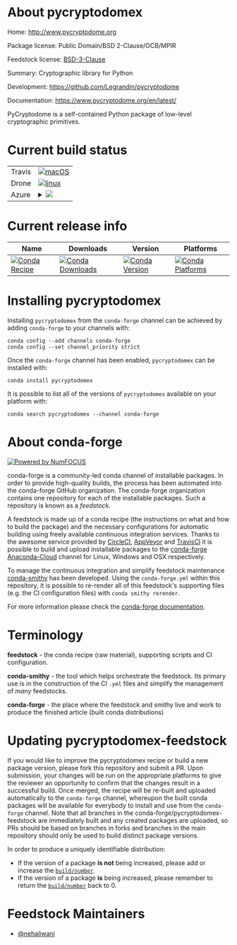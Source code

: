 About pycryptodomex
===================

Home: http://www.pycryptodome.org

Package license: Public Domain/BSD 2-Clause/OCB/MPIR

Feedstock license: [BSD-3-Clause](https://github.com/conda-forge/pycryptodomex-feedstock/blob/master/LICENSE.txt)

Summary: Cryptographic library for Python

Development: https://github.com/Legrandin/pycryptodome

Documentation: https://www.pycryptodome.org/en/latest/

PyCryptodome is a self-contained Python package of low-level cryptographic
primitives.


Current build status
====================


<table><tr>
    <td>Travis</td>
    <td>
      <a href="https://travis-ci.com/conda-forge/pycryptodomex-feedstock">
        <img alt="macOS" src="https://img.shields.io/travis/com/conda-forge/pycryptodomex-feedstock/master.svg?label=macOS">
      </a>
    </td>
  </tr><tr>
    <td>Drone</td>
    <td>
      <a href="https://cloud.drone.io/conda-forge/pycryptodomex-feedstock">
        <img alt="linux" src="https://img.shields.io/drone/build/conda-forge/pycryptodomex-feedstock/master.svg?label=Linux">
      </a>
    </td>
  </tr>
    
  <tr>
    <td>Azure</td>
    <td>
      <details>
        <summary>
          <a href="https://dev.azure.com/conda-forge/feedstock-builds/_build/latest?definitionId=853&branchName=master">
            <img src="https://dev.azure.com/conda-forge/feedstock-builds/_apis/build/status/pycryptodomex-feedstock?branchName=master">
          </a>
        </summary>
        <table>
          <thead><tr><th>Variant</th><th>Status</th></tr></thead>
          <tbody><tr>
              <td>linux_64_python3.10.____cpython</td>
              <td>
                <a href="https://dev.azure.com/conda-forge/feedstock-builds/_build/latest?definitionId=853&branchName=master">
                  <img src="https://dev.azure.com/conda-forge/feedstock-builds/_apis/build/status/pycryptodomex-feedstock?branchName=master&jobName=linux&configuration=linux_64_python3.10.____cpython" alt="variant">
                </a>
              </td>
            </tr><tr>
              <td>linux_64_python3.7.____73_pypy</td>
              <td>
                <a href="https://dev.azure.com/conda-forge/feedstock-builds/_build/latest?definitionId=853&branchName=master">
                  <img src="https://dev.azure.com/conda-forge/feedstock-builds/_apis/build/status/pycryptodomex-feedstock?branchName=master&jobName=linux&configuration=linux_64_python3.7.____73_pypy" alt="variant">
                </a>
              </td>
            </tr><tr>
              <td>linux_64_python3.7.____cpython</td>
              <td>
                <a href="https://dev.azure.com/conda-forge/feedstock-builds/_build/latest?definitionId=853&branchName=master">
                  <img src="https://dev.azure.com/conda-forge/feedstock-builds/_apis/build/status/pycryptodomex-feedstock?branchName=master&jobName=linux&configuration=linux_64_python3.7.____cpython" alt="variant">
                </a>
              </td>
            </tr><tr>
              <td>linux_64_python3.8.____cpython</td>
              <td>
                <a href="https://dev.azure.com/conda-forge/feedstock-builds/_build/latest?definitionId=853&branchName=master">
                  <img src="https://dev.azure.com/conda-forge/feedstock-builds/_apis/build/status/pycryptodomex-feedstock?branchName=master&jobName=linux&configuration=linux_64_python3.8.____cpython" alt="variant">
                </a>
              </td>
            </tr><tr>
              <td>linux_64_python3.9.____cpython</td>
              <td>
                <a href="https://dev.azure.com/conda-forge/feedstock-builds/_build/latest?definitionId=853&branchName=master">
                  <img src="https://dev.azure.com/conda-forge/feedstock-builds/_apis/build/status/pycryptodomex-feedstock?branchName=master&jobName=linux&configuration=linux_64_python3.9.____cpython" alt="variant">
                </a>
              </td>
            </tr><tr>
              <td>linux_aarch64_python3.10.____cpython</td>
              <td>
                <a href="https://dev.azure.com/conda-forge/feedstock-builds/_build/latest?definitionId=853&branchName=master">
                  <img src="https://dev.azure.com/conda-forge/feedstock-builds/_apis/build/status/pycryptodomex-feedstock?branchName=master&jobName=linux&configuration=linux_aarch64_python3.10.____cpython" alt="variant">
                </a>
              </td>
            </tr><tr>
              <td>linux_aarch64_python3.7.____73_pypy</td>
              <td>
                <a href="https://dev.azure.com/conda-forge/feedstock-builds/_build/latest?definitionId=853&branchName=master">
                  <img src="https://dev.azure.com/conda-forge/feedstock-builds/_apis/build/status/pycryptodomex-feedstock?branchName=master&jobName=linux&configuration=linux_aarch64_python3.7.____73_pypy" alt="variant">
                </a>
              </td>
            </tr><tr>
              <td>linux_aarch64_python3.7.____cpython</td>
              <td>
                <a href="https://dev.azure.com/conda-forge/feedstock-builds/_build/latest?definitionId=853&branchName=master">
                  <img src="https://dev.azure.com/conda-forge/feedstock-builds/_apis/build/status/pycryptodomex-feedstock?branchName=master&jobName=linux&configuration=linux_aarch64_python3.7.____cpython" alt="variant">
                </a>
              </td>
            </tr><tr>
              <td>linux_aarch64_python3.8.____cpython</td>
              <td>
                <a href="https://dev.azure.com/conda-forge/feedstock-builds/_build/latest?definitionId=853&branchName=master">
                  <img src="https://dev.azure.com/conda-forge/feedstock-builds/_apis/build/status/pycryptodomex-feedstock?branchName=master&jobName=linux&configuration=linux_aarch64_python3.8.____cpython" alt="variant">
                </a>
              </td>
            </tr><tr>
              <td>linux_aarch64_python3.9.____cpython</td>
              <td>
                <a href="https://dev.azure.com/conda-forge/feedstock-builds/_build/latest?definitionId=853&branchName=master">
                  <img src="https://dev.azure.com/conda-forge/feedstock-builds/_apis/build/status/pycryptodomex-feedstock?branchName=master&jobName=linux&configuration=linux_aarch64_python3.9.____cpython" alt="variant">
                </a>
              </td>
            </tr><tr>
              <td>linux_ppc64le_python3.10.____cpython</td>
              <td>
                <a href="https://dev.azure.com/conda-forge/feedstock-builds/_build/latest?definitionId=853&branchName=master">
                  <img src="https://dev.azure.com/conda-forge/feedstock-builds/_apis/build/status/pycryptodomex-feedstock?branchName=master&jobName=linux&configuration=linux_ppc64le_python3.10.____cpython" alt="variant">
                </a>
              </td>
            </tr><tr>
              <td>linux_ppc64le_python3.7.____73_pypy</td>
              <td>
                <a href="https://dev.azure.com/conda-forge/feedstock-builds/_build/latest?definitionId=853&branchName=master">
                  <img src="https://dev.azure.com/conda-forge/feedstock-builds/_apis/build/status/pycryptodomex-feedstock?branchName=master&jobName=linux&configuration=linux_ppc64le_python3.7.____73_pypy" alt="variant">
                </a>
              </td>
            </tr><tr>
              <td>linux_ppc64le_python3.7.____cpython</td>
              <td>
                <a href="https://dev.azure.com/conda-forge/feedstock-builds/_build/latest?definitionId=853&branchName=master">
                  <img src="https://dev.azure.com/conda-forge/feedstock-builds/_apis/build/status/pycryptodomex-feedstock?branchName=master&jobName=linux&configuration=linux_ppc64le_python3.7.____cpython" alt="variant">
                </a>
              </td>
            </tr><tr>
              <td>linux_ppc64le_python3.8.____cpython</td>
              <td>
                <a href="https://dev.azure.com/conda-forge/feedstock-builds/_build/latest?definitionId=853&branchName=master">
                  <img src="https://dev.azure.com/conda-forge/feedstock-builds/_apis/build/status/pycryptodomex-feedstock?branchName=master&jobName=linux&configuration=linux_ppc64le_python3.8.____cpython" alt="variant">
                </a>
              </td>
            </tr><tr>
              <td>linux_ppc64le_python3.9.____cpython</td>
              <td>
                <a href="https://dev.azure.com/conda-forge/feedstock-builds/_build/latest?definitionId=853&branchName=master">
                  <img src="https://dev.azure.com/conda-forge/feedstock-builds/_apis/build/status/pycryptodomex-feedstock?branchName=master&jobName=linux&configuration=linux_ppc64le_python3.9.____cpython" alt="variant">
                </a>
              </td>
            </tr><tr>
              <td>osx_64_python3.10.____cpython</td>
              <td>
                <a href="https://dev.azure.com/conda-forge/feedstock-builds/_build/latest?definitionId=853&branchName=master">
                  <img src="https://dev.azure.com/conda-forge/feedstock-builds/_apis/build/status/pycryptodomex-feedstock?branchName=master&jobName=osx&configuration=osx_64_python3.10.____cpython" alt="variant">
                </a>
              </td>
            </tr><tr>
              <td>osx_64_python3.7.____73_pypy</td>
              <td>
                <a href="https://dev.azure.com/conda-forge/feedstock-builds/_build/latest?definitionId=853&branchName=master">
                  <img src="https://dev.azure.com/conda-forge/feedstock-builds/_apis/build/status/pycryptodomex-feedstock?branchName=master&jobName=osx&configuration=osx_64_python3.7.____73_pypy" alt="variant">
                </a>
              </td>
            </tr><tr>
              <td>osx_64_python3.7.____cpython</td>
              <td>
                <a href="https://dev.azure.com/conda-forge/feedstock-builds/_build/latest?definitionId=853&branchName=master">
                  <img src="https://dev.azure.com/conda-forge/feedstock-builds/_apis/build/status/pycryptodomex-feedstock?branchName=master&jobName=osx&configuration=osx_64_python3.7.____cpython" alt="variant">
                </a>
              </td>
            </tr><tr>
              <td>osx_64_python3.8.____cpython</td>
              <td>
                <a href="https://dev.azure.com/conda-forge/feedstock-builds/_build/latest?definitionId=853&branchName=master">
                  <img src="https://dev.azure.com/conda-forge/feedstock-builds/_apis/build/status/pycryptodomex-feedstock?branchName=master&jobName=osx&configuration=osx_64_python3.8.____cpython" alt="variant">
                </a>
              </td>
            </tr><tr>
              <td>osx_64_python3.9.____cpython</td>
              <td>
                <a href="https://dev.azure.com/conda-forge/feedstock-builds/_build/latest?definitionId=853&branchName=master">
                  <img src="https://dev.azure.com/conda-forge/feedstock-builds/_apis/build/status/pycryptodomex-feedstock?branchName=master&jobName=osx&configuration=osx_64_python3.9.____cpython" alt="variant">
                </a>
              </td>
            </tr><tr>
              <td>osx_arm64_python3.10.____cpython</td>
              <td>
                <a href="https://dev.azure.com/conda-forge/feedstock-builds/_build/latest?definitionId=853&branchName=master">
                  <img src="https://dev.azure.com/conda-forge/feedstock-builds/_apis/build/status/pycryptodomex-feedstock?branchName=master&jobName=osx&configuration=osx_arm64_python3.10.____cpython" alt="variant">
                </a>
              </td>
            </tr><tr>
              <td>osx_arm64_python3.8.____cpython</td>
              <td>
                <a href="https://dev.azure.com/conda-forge/feedstock-builds/_build/latest?definitionId=853&branchName=master">
                  <img src="https://dev.azure.com/conda-forge/feedstock-builds/_apis/build/status/pycryptodomex-feedstock?branchName=master&jobName=osx&configuration=osx_arm64_python3.8.____cpython" alt="variant">
                </a>
              </td>
            </tr><tr>
              <td>osx_arm64_python3.9.____cpython</td>
              <td>
                <a href="https://dev.azure.com/conda-forge/feedstock-builds/_build/latest?definitionId=853&branchName=master">
                  <img src="https://dev.azure.com/conda-forge/feedstock-builds/_apis/build/status/pycryptodomex-feedstock?branchName=master&jobName=osx&configuration=osx_arm64_python3.9.____cpython" alt="variant">
                </a>
              </td>
            </tr><tr>
              <td>win_64_python3.10.____cpython</td>
              <td>
                <a href="https://dev.azure.com/conda-forge/feedstock-builds/_build/latest?definitionId=853&branchName=master">
                  <img src="https://dev.azure.com/conda-forge/feedstock-builds/_apis/build/status/pycryptodomex-feedstock?branchName=master&jobName=win&configuration=win_64_python3.10.____cpython" alt="variant">
                </a>
              </td>
            </tr><tr>
              <td>win_64_python3.7.____73_pypy</td>
              <td>
                <a href="https://dev.azure.com/conda-forge/feedstock-builds/_build/latest?definitionId=853&branchName=master">
                  <img src="https://dev.azure.com/conda-forge/feedstock-builds/_apis/build/status/pycryptodomex-feedstock?branchName=master&jobName=win&configuration=win_64_python3.7.____73_pypy" alt="variant">
                </a>
              </td>
            </tr><tr>
              <td>win_64_python3.7.____cpython</td>
              <td>
                <a href="https://dev.azure.com/conda-forge/feedstock-builds/_build/latest?definitionId=853&branchName=master">
                  <img src="https://dev.azure.com/conda-forge/feedstock-builds/_apis/build/status/pycryptodomex-feedstock?branchName=master&jobName=win&configuration=win_64_python3.7.____cpython" alt="variant">
                </a>
              </td>
            </tr><tr>
              <td>win_64_python3.8.____cpython</td>
              <td>
                <a href="https://dev.azure.com/conda-forge/feedstock-builds/_build/latest?definitionId=853&branchName=master">
                  <img src="https://dev.azure.com/conda-forge/feedstock-builds/_apis/build/status/pycryptodomex-feedstock?branchName=master&jobName=win&configuration=win_64_python3.8.____cpython" alt="variant">
                </a>
              </td>
            </tr><tr>
              <td>win_64_python3.9.____cpython</td>
              <td>
                <a href="https://dev.azure.com/conda-forge/feedstock-builds/_build/latest?definitionId=853&branchName=master">
                  <img src="https://dev.azure.com/conda-forge/feedstock-builds/_apis/build/status/pycryptodomex-feedstock?branchName=master&jobName=win&configuration=win_64_python3.9.____cpython" alt="variant">
                </a>
              </td>
            </tr>
          </tbody>
        </table>
      </details>
    </td>
  </tr>
</table>

Current release info
====================

| Name | Downloads | Version | Platforms |
| --- | --- | --- | --- |
| [![Conda Recipe](https://img.shields.io/badge/recipe-pycryptodomex-green.svg)](https://anaconda.org/conda-forge/pycryptodomex) | [![Conda Downloads](https://img.shields.io/conda/dn/conda-forge/pycryptodomex.svg)](https://anaconda.org/conda-forge/pycryptodomex) | [![Conda Version](https://img.shields.io/conda/vn/conda-forge/pycryptodomex.svg)](https://anaconda.org/conda-forge/pycryptodomex) | [![Conda Platforms](https://img.shields.io/conda/pn/conda-forge/pycryptodomex.svg)](https://anaconda.org/conda-forge/pycryptodomex) |

Installing pycryptodomex
========================

Installing `pycryptodomex` from the `conda-forge` channel can be achieved by adding `conda-forge` to your channels with:

```
conda config --add channels conda-forge
conda config --set channel_priority strict
```

Once the `conda-forge` channel has been enabled, `pycryptodomex` can be installed with:

```
conda install pycryptodomex
```

It is possible to list all of the versions of `pycryptodomex` available on your platform with:

```
conda search pycryptodomex --channel conda-forge
```


About conda-forge
=================

[![Powered by NumFOCUS](https://img.shields.io/badge/powered%20by-NumFOCUS-orange.svg?style=flat&colorA=E1523D&colorB=007D8A)](http://numfocus.org)

conda-forge is a community-led conda channel of installable packages.
In order to provide high-quality builds, the process has been automated into the
conda-forge GitHub organization. The conda-forge organization contains one repository
for each of the installable packages. Such a repository is known as a *feedstock*.

A feedstock is made up of a conda recipe (the instructions on what and how to build
the package) and the necessary configurations for automatic building using freely
available continuous integration services. Thanks to the awesome service provided by
[CircleCI](https://circleci.com/), [AppVeyor](https://www.appveyor.com/)
and [TravisCI](https://travis-ci.com/) it is possible to build and upload installable
packages to the [conda-forge](https://anaconda.org/conda-forge)
[Anaconda-Cloud](https://anaconda.org/) channel for Linux, Windows and OSX respectively.

To manage the continuous integration and simplify feedstock maintenance
[conda-smithy](https://github.com/conda-forge/conda-smithy) has been developed.
Using the ``conda-forge.yml`` within this repository, it is possible to re-render all of
this feedstock's supporting files (e.g. the CI configuration files) with ``conda smithy rerender``.

For more information please check the [conda-forge documentation](https://conda-forge.org/docs/).

Terminology
===========

**feedstock** - the conda recipe (raw material), supporting scripts and CI configuration.

**conda-smithy** - the tool which helps orchestrate the feedstock.
                   Its primary use is in the construction of the CI ``.yml`` files
                   and simplify the management of *many* feedstocks.

**conda-forge** - the place where the feedstock and smithy live and work to
                  produce the finished article (built conda distributions)


Updating pycryptodomex-feedstock
================================

If you would like to improve the pycryptodomex recipe or build a new
package version, please fork this repository and submit a PR. Upon submission,
your changes will be run on the appropriate platforms to give the reviewer an
opportunity to confirm that the changes result in a successful build. Once
merged, the recipe will be re-built and uploaded automatically to the
`conda-forge` channel, whereupon the built conda packages will be available for
everybody to install and use from the `conda-forge` channel.
Note that all branches in the conda-forge/pycryptodomex-feedstock are
immediately built and any created packages are uploaded, so PRs should be based
on branches in forks and branches in the main repository should only be used to
build distinct package versions.

In order to produce a uniquely identifiable distribution:
 * If the version of a package **is not** being increased, please add or increase
   the [``build/number``](https://docs.conda.io/projects/conda-build/en/latest/resources/define-metadata.html#build-number-and-string).
 * If the version of a package **is** being increased, please remember to return
   the [``build/number``](https://docs.conda.io/projects/conda-build/en/latest/resources/define-metadata.html#build-number-and-string)
   back to 0.

Feedstock Maintainers
=====================

* [@nehaljwani](https://github.com/nehaljwani/)


<!-- dummy commit to enable rerendering -->

